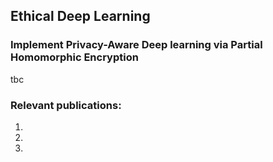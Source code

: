 ## Ethical Deep Learning
### Implement Privacy-Aware Deep learning via Partial Homomorphic Encryption
tbc



### Relevant publications:
1.
2.
3.
